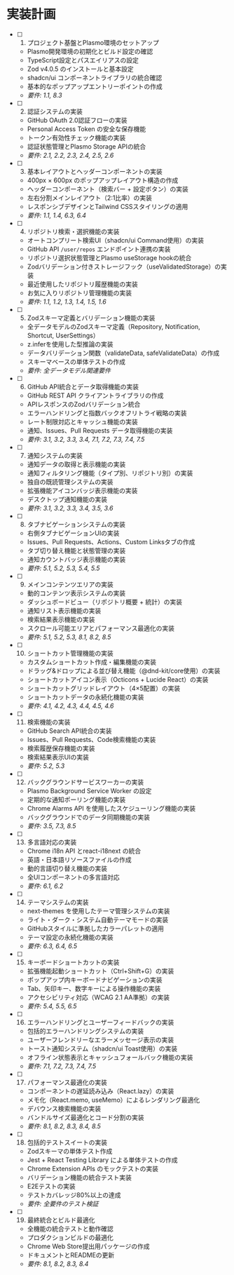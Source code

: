 # 実装計画

- [ ]   1. プロジェクト基盤とPlasmo環境のセットアップ
    - Plasmo開発環境の初期化とビルド設定の確認
    - TypeScript設定とパスエイリアスの設定
    - Zod v4.0.5 のインストールと基本設定
    - shadcn/ui コンポーネントライブラリの統合確認
    - 基本的なポップアップエントリーポイントの作成
    - _要件: 1.1, 8.3_

- [ ]   2. 認証システムの実装
    - GitHub OAuth 2.0認証フローの実装
    - Personal Access Token の安全な保存機能
    - トークン有効性チェック機能の実装
    - 認証状態管理とPlasmo Storage APIの統合
    - _要件: 2.1, 2.2, 2.3, 2.4, 2.5, 2.6_

- [ ]   3. 基本レイアウトとヘッダーコンポーネントの実装
    - 400px × 600px のポップアップレイアウト構造の作成
    - ヘッダーコンポーネント（検索バー + 設定ボタン）の実装
    - 左右分割メインレイアウト（2:1比率）の実装
    - レスポンシブデザインとTailwind CSSスタイリングの適用
    - _要件: 1.1, 1.4, 6.3, 6.4_

- [ ]   4. リポジトリ検索・選択機能の実装
    - オートコンプリート検索UI（shadcn/ui Command使用）の実装
    - GitHub API `/user/repos` エンドポイント連携の実装
    - リポジトリ選択状態管理とPlasmo useStorage hookの統合
    - Zodバリデーション付きストレージフック（useValidatedStorage）の実装
    - 最近使用したリポジトリ履歴機能の実装
    - お気に入りリポジトリ管理機能の実装
    - _要件: 1.1, 1.2, 1.3, 1.4, 1.5, 1.6_

- [ ]   5. Zodスキーマ定義とバリデーション機能の実装
    - 全データモデルのZodスキーマ定義（Repository, Notification, Shortcut, UserSettings）
    - z.inferを使用した型推論の実装
    - データバリデーション関数（validateData, safeValidateData）の作成
    - スキーマベースの単体テストの作成
    - _要件: 全データモデル関連要件_

- [ ]   6. GitHub API統合とデータ取得機能の実装
    - GitHub REST API クライアントライブラリの作成
    - APIレスポンスのZodバリデーション統合
    - エラーハンドリングと指数バックオフリトライ戦略の実装
    - レート制限対応とキャッシュ機能の実装
    - 通知、Issues、Pull Requests データ取得機能の実装
    - _要件: 3.1, 3.2, 3.3, 3.4, 7.1, 7.2, 7.3, 7.4, 7.5_

- [ ]   7. 通知システムの実装
    - 通知データの取得と表示機能の実装
    - 通知フィルタリング機能（タイプ別、リポジトリ別）の実装
    - 独自の既読管理システムの実装
    - 拡張機能アイコンバッジ表示機能の実装
    - デスクトップ通知機能の実装
    - _要件: 3.1, 3.2, 3.3, 3.4, 3.5, 3.6_

- [ ]   8. タブナビゲーションシステムの実装
    - 右側タブナビゲーションUIの実装
    - Issues、Pull Requests、Actions、Custom Linksタブの作成
    - タブ切り替え機能と状態管理の実装
    - 通知カウントバッジ表示機能の実装
    - _要件: 5.1, 5.2, 5.3, 5.4, 5.5_

- [ ]   9. メインコンテンツエリアの実装
    - 動的コンテンツ表示システムの実装
    - ダッシュボードビュー（リポジトリ概要 + 統計）の実装
    - 通知リスト表示機能の実装
    - 検索結果表示機能の実装
    - スクロール可能エリアとパフォーマンス最適化の実装
    - _要件: 5.1, 5.2, 5.3, 8.1, 8.2, 8.5_

- [ ]   10. ショートカット管理機能の実装
    - カスタムショートカット作成・編集機能の実装
    - ドラッグ&ドロップによる並び替え機能（@dnd-kit/core使用）の実装
    - ショートカットアイコン表示（Octicons + Lucide React）の実装
    - ショートカットグリッドレイアウト（4×5配置）の実装
    - ショートカットデータの永続化機能の実装
    - _要件: 4.1, 4.2, 4.3, 4.4, 4.5, 4.6_

- [ ]   11. 検索機能の実装
    - GitHub Search API統合の実装
    - Issues、Pull Requests、Code検索機能の実装
    - 検索履歴保存機能の実装
    - 検索結果表示UIの実装
    - _要件: 5.2, 5.3_

- [ ]   12. バックグラウンドサービスワーカーの実装
    - Plasmo Background Service Worker の設定
    - 定期的な通知ポーリング機能の実装
    - Chrome Alarms API を使用したスケジューリング機能の実装
    - バックグラウンドでのデータ同期機能の実装
    - _要件: 3.5, 7.3, 8.5_

- [ ]   13. 多言語対応の実装
    - Chrome i18n API とreact-i18next の統合
    - 英語・日本語リソースファイルの作成
    - 動的言語切り替え機能の実装
    - 全UIコンポーネントの多言語対応
    - _要件: 6.1, 6.2_

- [ ]   14. テーマシステムの実装
    - next-themes を使用したテーマ管理システムの実装
    - ライト・ダーク・システム自動テーマモードの実装
    - GitHubスタイルに準拠したカラーパレットの適用
    - テーマ設定の永続化機能の実装
    - _要件: 6.3, 6.4, 6.5_

- [ ]   15. キーボードショートカットの実装
    - 拡張機能起動ショートカット（Ctrl+Shift+G）の実装
    - ポップアップ内キーボードナビゲーションの実装
    - Tab、矢印キー、数字キーによる操作機能の実装
    - アクセシビリティ対応（WCAG 2.1 AA準拠）の実装
    - _要件: 5.4, 5.5, 6.5_

- [ ]   16. エラーハンドリングとユーザーフィードバックの実装
    - 包括的エラーハンドリングシステムの実装
    - ユーザーフレンドリーなエラーメッセージ表示の実装
    - トースト通知システム（shadcn/ui Toast使用）の実装
    - オフライン状態表示とキャッシュフォールバック機能の実装
    - _要件: 7.1, 7.2, 7.3, 7.4, 7.5_

- [ ]   17. パフォーマンス最適化の実装
    - コンポーネントの遅延読み込み（React.lazy）の実装
    - メモ化（React.memo, useMemo）によるレンダリング最適化
    - デバウンス検索機能の実装
    - バンドルサイズ最適化とコード分割の実装
    - _要件: 8.1, 8.2, 8.3, 8.4, 8.5_

- [ ]   18. 包括的テストスイートの実装
    - Zodスキーマの単体テスト作成
    - Jest + React Testing Library による単体テストの作成
    - Chrome Extension APIs のモックテストの実装
    - バリデーション機能の統合テスト実装
    - E2Eテストの実装
    - テストカバレッジ80%以上の達成
    - _要件: 全要件のテスト検証_

- [ ]   19. 最終統合とビルド最適化
    - 全機能の統合テストと動作確認
    - プロダクションビルドの最適化
    - Chrome Web Store提出用パッケージの作成
    - ドキュメントとREADMEの更新
    - _要件: 8.1, 8.2, 8.3, 8.4_

